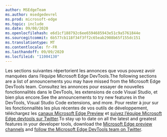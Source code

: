```yaml
---
author: MSEdgeTeam
ms.author: msedgedevrel
ms.prod: microsoft-edge
ms.topic: include
ms.date: 09/08/2020
ms.openlocfilehash: e6d1cf188792c6ee6594685943e51c9a5761844e
ms.sourcegitcommit: 6b577cb118f34f3ff2c65eab2908b65f155dc151
ms.translationtype: MT
ms.contentlocale: fr-FR
ms.lasthandoff: 09/09/2020
ms.locfileid: "11004130"
---
```

<span data-ttu-id="0b104-101">Les sections suivantes répertorient les annonces que vous pouvez avoir manquées dans l’équipe Microsoft Edge DevTools.</span><span class="sxs-lookup"><span data-stu-id="0b104-101">The following sections are a list of announcements you may have missed from the Microsoft Edge DevTools team.</span></span>  <span data-ttu-id="0b104-102">Consultez les annonces pour essayer de nouvelles fonctionnalités dans le DevTools, les extensions de code Visual Studio, et bien plus encore.</span><span class="sxs-lookup"><span data-stu-id="0b104-102">See the announcements to try new features in the DevTools, Visual Studio Code extensions, and more.</span></span>  <span data-ttu-id="0b104-103">Pour rester à jour sur les fonctionnalités les plus récentes de vos outils de développement, téléchargez les [canaux Microsoft Edge Preview][MicrosoftEdgePreviewChannels] et [suivez l’équipe Microsoft Edge devtools sur Twitter][EdgeDevToolsTwitterAccount].</span><span class="sxs-lookup"><span data-stu-id="0b104-103">To stay up to date on all the latest and greatest features in your developer tools, download the [Microsoft Edge preview channels][MicrosoftEdgePreviewChannels] and [follow the Microsoft Edge DevTools team on Twitter][EdgeDevToolsTwitterAccount].</span></span>  

<!-- links -->  

[MicrosoftEdgePreviewChannels]: https://www.microsoftedgeinsider.com/download "Canaux Microsoft Edge preview"  

[EdgeDevToolsTwitterAccount]: https://twitter.com/EdgeDevTools "@EdgeDevTools compte Twitter"  

